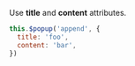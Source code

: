 Use **title** and **content** attributes.

```javascript
this.$popup('append', {
  title: 'foo',
  content: 'bar',
})
```